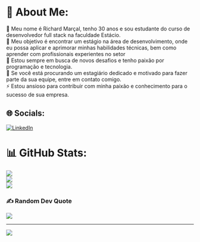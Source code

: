 # 💫 About Me:
🔭 Meu nome é Richard Marçal, tenho 30 anos e sou estudante do curso de desenvolvedor full stack na faculdade Estácio.<br>🤝 Meu objetivo é encontrar um estágio na área de desenvolvimento, onde eu possa aplicar e aprimorar minhas habilidades técnicas, bem como aprender com profissionais experientes no setor<br>🌱 Estou sempre em busca de novos desafios e tenho paixão por programação e tecnologia.<br>💬 Se você está procurando um estagiário dedicado e motivado para fazer parte da sua equipe, entre em contato comigo.<br>⚡ Estou ansioso para contribuir com minha paixão e conhecimento para o sucesso de sua empresa.


## 🌐 Socials:
[![LinkedIn](https://img.shields.io/badge/LinkedIn-%230077B5.svg?logo=linkedin&logoColor=white)](https://linkedin.com/in/https://www.linkedin.com/in/richard-andrews-mar%C3%A7al-3a05a3270/) 
# 📊 GitHub Stats:
![](https://github-readme-stats.vercel.app/api?username=Richandrews30&theme=dark&hide_border=false&include_all_commits=false&count_private=false)<br/>
![](https://github-readme-streak-stats.herokuapp.com/?user=Richandrews30&theme=dark&hide_border=false)<br/>
![](https://github-readme-stats.vercel.app/api/top-langs/?username=Richandrews30&theme=dark&hide_border=false&include_all_commits=false&count_private=false&layout=compact)

### ✍️ Random Dev Quote
![](https://quotes-github-readme.vercel.app/api?type=horizontal&theme=dark)

---
[![](https://visitcount.itsvg.in/api?id=Richandrews30&icon=0&color=0)](https://visitcount.itsvg.in)

<!-- Proudly created with GPRM ( https://gprm.itsvg.in ) -->